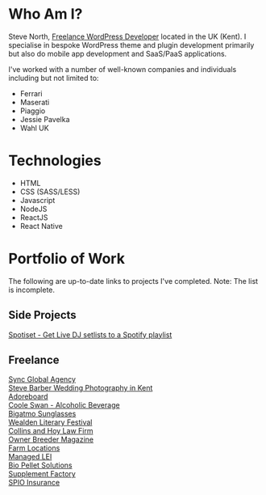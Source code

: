 # Who Am I?
Steve North, [Freelance WordPress Developer](https://freelancedeveloperkent.co.uk/) located in the UK (Kent). I specialise in bespoke WordPress theme and plugin development primarily but also do mobile app development and SaaS/PaaS applications.

I've worked with a number of well-known companies and individuals including but not limited to:
- Ferrari
- Maserati
- Piaggio
- Jessie Pavelka
- Wahl UK

# Technologies
- HTML
- CSS (SASS/LESS)
- Javascript
- NodeJS
- ReactJS
- React Native

# Portfolio of Work
The following are up-to-date links to projects I've completed. Note: The list is incomplete.

## Side Projects
[Spotiset - Get Live DJ setlists to a Spotify playlist](https://tex0gen.github.io/spotiset/)

## Freelance
[Sync Global Agency](https://wearesync.global)<br />
[Steve Barber Wedding Photography in Kent](https://stevebarberphotography.com)<br />
[Adoreboard](https://adoreboard.com/)<br />
[Coole Swan - Alcoholic Beverage](https://cooleswan.com/)<br />
[Bigatmo Sunglasses](https://bigatmo.com/)<br />
[Wealden Literary Festival](https://wealdenliteraryfestival.co.uk/)<br />
[Collins and Hoy Law Firm](https://collinshoy.com/)<br />
[Owner Breeder Magazine](https://theownerbreeder.com/)<br />
[Farm Locations](https://farmlocations.co.uk/)<br />
[Managed LEI](https://managedlei.com/)<br />
[Bio Pellet Solutions](https://biopelletsolutions.co.uk/)<br />
[Supplement Factory](https://supplementfactoryuk.com/)<br />
[SPIO Insurance](https://stopputtingitoff.co.uk)<br />
